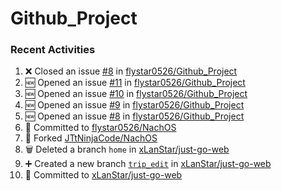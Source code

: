 # Github_Project

### Recent Activities
<!--START_SECTION:activity-->
1. ❌ Closed an issue [#8](https://github.com/flystar0526/Github_Project/issues/8) in [flystar0526/Github_Project](https://github.com/flystar0526/Github_Project)
2. 🆕 Opened an issue [#11](https://github.com/flystar0526/Github_Project/issues/11) in [flystar0526/Github_Project](https://github.com/flystar0526/Github_Project)
3. 🆕 Opened an issue [#10](https://github.com/flystar0526/Github_Project/issues/10) in [flystar0526/Github_Project](https://github.com/flystar0526/Github_Project)
4. 🆕 Opened an issue [#9](https://github.com/flystar0526/Github_Project/issues/9) in [flystar0526/Github_Project](https://github.com/flystar0526/Github_Project)
5. 🆕 Opened an issue [#8](https://github.com/flystar0526/Github_Project/issues/8) in [flystar0526/Github_Project](https://github.com/flystar0526/Github_Project)
6. 📝 Committed to [flystar0526/NachOS](https://github.com/flystar0526/NachOS/commit/eace62b64ee8b9cfc189b00ef123797b313b693f)
7. 🍴 Forked [JTtNinjaCode/NachOS](https://github.com/JTtNinjaCode/NachOS)
8. 🗑️ Deleted a branch `home` in [xLanStar/just-go-web](https://github.com/xLanStar/just-go-web)
9. ➕ Created a new branch [`trip_edit`](https://github.com/xLanStar/just-go-web/tree/trip_edit) in [xLanStar/just-go-web](https://github.com/xLanStar/just-go-web)
10. 📝 Committed to [xLanStar/just-go-web](https://github.com/xLanStar/just-go-web/commit/2a51737d207525fddb68da61ca32d8cbe3d5ab10)
<!--END_SECTION:activity-->
